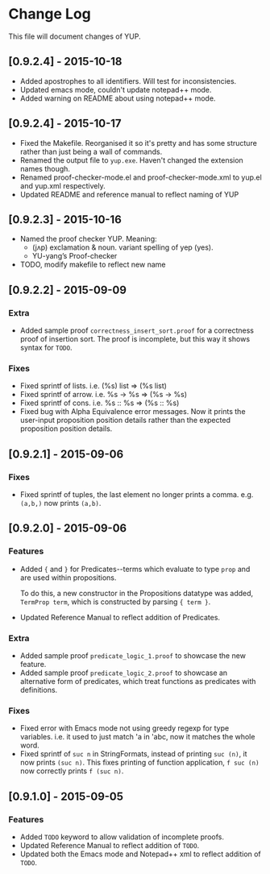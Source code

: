 # Change Log
This file will document changes of YUP.

## [0.9.2.4] - 2015-10-18
- Added apostrophes to all identifiers. Will test for inconsistencies.
- Updated emacs mode, couldn't update notepad++ mode.
- Added warning on README about using notepad++ mode.

## [0.9.2.4] - 2015-10-17
- Fixed the Makefile. Reorganised it so it's pretty and has some structure rather than just being a wall of commands. 
- Renamed the output file to `yup.exe`. Haven't changed the extension names though.
- Renamed proof-checker-mode.el and proof-checker-mode.xml to yup.el and yup.xml respectively.
- Updated README and reference manual to reflect naming of YUP

## [0.9.2.3] - 2015-10-16
- Named the proof checker YUP. Meaning:
	-  (jʌp) exclamation & noun. variant spelling of yep (yes).
	-  YU-yang’s Proof-checker
- TODO, modify makefile to reflect new name

## [0.9.2.2] - 2015-09-09
### Extra
- Added sample proof `correctness_insert_sort.proof` for a correctness proof of insertion sort. The proof is incomplete, but this way it shows syntax for `TODO`.
### Fixes
- Fixed sprintf of lists. i.e. (%s) list => (%s list)
- Fixed sprintf of arrow. i.e. %s -> %s => (%s -> %s)
- Fixed sprintf of cons. i.e. %s :: %s => (%s :: %s)
- Fixed bug with Alpha Equivalence error messages. Now it prints the user-input proposition position details rather than the expected proposition position details.

## [0.9.2.1] - 2015-09-06
### Fixes
- Fixed sprintf of tuples, the last element no longer prints a comma. e.g. `(a,b,)` now prints `(a,b)`.

## [0.9.2.0] - 2015-09-06
### Features
- Added `{` and `}` for Predicates--terms which evaluate to type `prop` and are used within propositions. 

	To do this, a new constructor in the Propositions datatype was added, `TermProp term`, which is constructed by parsing `{ term }`.
- Updated Reference Manual to reflect addition of Predicates.

### Extra
- Added sample proof `predicate_logic_1.proof` to showcase the new feature.
- Added sample proof `predicate_logic_2.proof` to showcase an alternative form of predicates, which treat functions as predicates with definitions.

### Fixes
- Fixed error with Emacs mode not using greedy regexp for type variables. i.e. it used to just match 'a in 'abc, now it matches the whole word.
- Fixed sprintf of `suc n` in StringFormats, instead of printing `suc (n)`, it now prints `(suc n)`. This fixes printing of function application, `f suc (n)` now correctly prints `f (suc n)`.

## [0.9.1.0] - 2015-09-05
### Features
- Added `TODO` keyword to allow validation of incomplete proofs.
- Updated Reference Manual to reflect addition of `TODO`.
- Updated both the Emacs mode and Notepad++ xml to reflect addition of `TODO`.